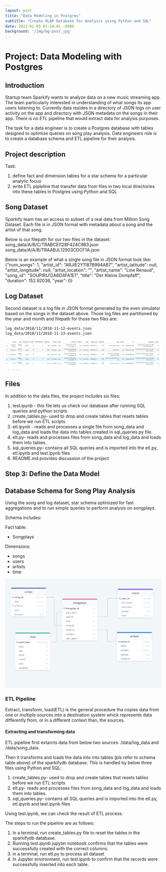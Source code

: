 ```yaml
---
layout: post
title: "Data Modeling in Postgres"
subtitle: "Create OLAP Database for Analysis using Python and SQL"
date: 2022-01-05 01:10:01 -0400
background: '/img/bg-post.jpg'
---
```


 

# Project: Data Modeling with Postgres


## Introduction
Startup team Sparkify wants to analyze data on a new music streaming app. The team particularly interested in understanding of what songs its app users listening to. Currently data resides in a directory of JSON logs on user activity on the app and directory with JSON metadata on the songs in their app. There is no ETL pipeline that would extract data for analysis purposes.

The task for a data engineer is to create a Postgres database with tables designed to optimize queries on song play analysis. Data engineers role is to create a database schema and ETL pipeline for their analysis. 


## Project description

Task: 
1) define fact and dimension tables for a star schema for a particular analytic focus
2) write ETL pipleline that transfer data from files in two local directories into these tables in Postgres using Python and SQL 

## Song Dataset
Sparkify team has an access to subset of a real data from Million Song Dataset. Each file is in JSON format with metadata about a song and the artist of that song. 

Below is our filepath for our two files in the dataset: 
    song_data/A/B/C/TRABCEI128F424C983.json
    song_data/A/A/B/TRAABJL12903CDCF1A.json
    
Below is an example of what a single song file in JSON format look like: 
    {"num_songs": 1, "artist_id": "ARJIE2Y1187B994AB7", "artist_latitude": null, "artist_longitude": null, "artist_location": "", "artist_name": "Line Renaud", "song_id": "SOUPIRU12A6D4FA1E1", "title": "Der Kleine Dompfaff", "duration": 152.92036, "year": 0}

## Log Dataset
Second dataset is a log file in JSON format generated by the even simulator based on the songs in the dataset above. Those log files are partitioned by the year and month and filepath for those two files are: 

    log_data/2018/11/2018-11-12-events.json
    log_data/2018/11/2018-11-13-events.json
    
![img](/posts\data-engineering\log_data.png)


## Files

In addition to the data files, the project includes six files: 
1. test.ipynb - this file lets us check our database after running SQL queries and python scripts
2. create_tables.py- used to drop and create tables that resets tables before we run ETL scripts
3. etl.ipynb - reads and processes a single file from song_data and log_data and loads the data into tables created in sql_queries.py file. 
4. elt.py- reads and processes files from song_data and log_data and loads them into tables. 
5. sql_queries.py- contains all SQL queries and is imported into the etl.py, etl.ipynb and test.ipynb files
6. README.md provides discussion of the project




## Step 3: Define the Data Model

## Database Schema for Song Play Analysis 
Using the song and log dataset, star schema optimized for fast aggregations and to run simple queries to perform analysis on songplays. 

Schema includes: 

Fact table: 
- Songplays

Dimensions: 
- songs
- users
- artists
- time

![img](/posts\data-engineering\star_schema.png)

### ETL Pipeline

Extract, transform, load(ETL) is the general procedure tha copies data from one or multiple sources into a destination system whick represents data differently from, or in a different context than, the sources. 

#### Extracting and transforming data

ETL pipeline first extarcts data from below two sources: 
/data/log_data and
/data/song_data.

Then it transforms and loads the data into into tables (pls refer to schema table above) of the sparkifydb database. This is handled by below three files using Python and SQL: 

1. create_tables.py- used to drop and create tables that resets tables before we run ETL scripts
2. elt.py- reads and processes files from song_data and log_data and loads them into tables. 
3. sql_queries.py- contains all SQL queries and is imported into the etl.py, etl.ipynb and test.ipynb files

Using test.ipynb, we can check the result of ETL process. 

The steps to run the pipeline are as follows: 
1. In a terminal, run create_tables.py file to reset the tables in the sparkifydb database. 
2. Running test.ipynb jupyter notebook confirms that the tables were successfully created with the correct columns. 
3. in a terminal, run etl.py to process all dataset
4. In Jupyter environment, run test.ipynb to confirm that the records were successfully inserted into each table. 


